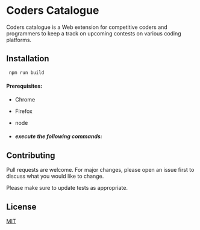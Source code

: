 # Coders Catalogue

Coders catalogue is a Web extension for competitive coders and programmers to keep a track on upcoming contests on various coding platforms.

## Installation

```bash
 npm run build
```

#### Prerequisites:

- Chrome
- Firefox
- node

- ##### execute the following commands:

## Contributing

Pull requests are welcome. For major changes, please open an issue first to discuss what you would like to change.

Please make sure to update tests as appropriate.

## License

[MIT](https://choosealicense.com/licenses/mit/)
